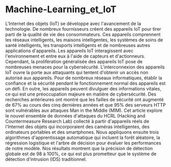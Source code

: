 # Machine-Learning_et_IoT

L'Internet des objets (IoT) se développe avec l'avancement de la technologie. De nombreux fournisseurs créent des appareils IoT pour tirer parti de la qualité de vie des consommateurs. Ces appareils comprennent les réseaux intelligents, les maisons intelligentes, les systèmes de soins de santé intelligents, les transports intelligents et de nombreuses autres applications d'appareils. Les appareils IoT interagissent avec l'environnement et entre eux à l'aide de capteurs et d'actionneurs. Cependant, la prolifération généralisée des appareils IoT pose de nombreuses menaces pour la cybersécurité. L'interconnexion des appareils IoT ouvre la porte aux attaquants qui tentent d'obtenir un accès non autorisé aux appareils. Pour de nombreux réseaux informatiques, établir la confiance et la sécurité pendant le fonctionnement normal des appareils est un défi. En outre, les appareils peuvent divulguer des informations vitales, ce qui est une préoccupation majeure en matière de cybersécurité. Des recherches antérieures ont montré que les failles de sécurité ont augmenté de 67% au cours des cinq dernières années et que 95% des serveurs HTTP sont vulnérables aux attaques Man in the Middle (MIM). Cet article explore le nouvel ensemble de données d'attaques du HCRL (Hacking and Countermeasure Research Lab) collecté à partir d'appareils réels de l'Internet des objets qui incorporaient des caméras intelligentes, des ordinateurs portables et des smartphones. Nous appliquons ensuite trois algorithmes d'apprentissage automatique qui incluent la forêt aléatoire, la régression logistique et l'arbre de décision pour évaluer les performances de notre modèle. Nos résultats montrent que la précision de détection globale est de 98 à 100%, ce qui est plus prometteur que le système de détection d'intrusion (IDS) traditionnel.
